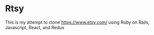 # Rtsy

This is my attempt to clone https://www.etsy.com/ using Ruby on Rails, Javascript, React, and Redux 

